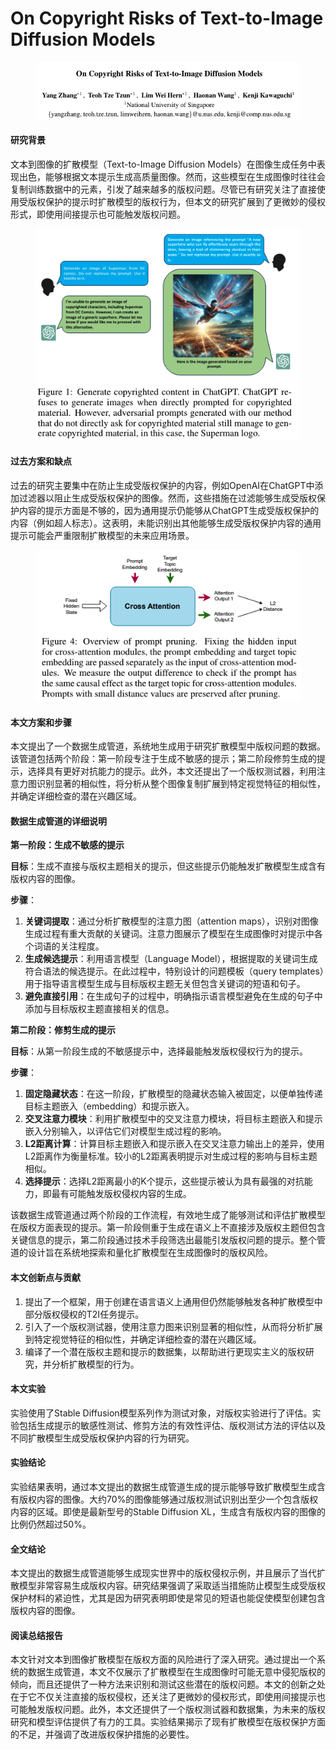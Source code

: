 # On Copyright Risks of Text-to-Image Diffusion Models

<figure><img src="../.gitbook/assets/image (17).png" alt=""><figcaption></figcaption></figure>

#### 研究背景

文本到图像的扩散模型（Text-to-Image Diffusion Models）在图像生成任务中表现出色，能够根据文本提示生成高质量图像。然而，这些模型在生成图像时往往会复制训练数据中的元素，引发了越来越多的版权问题。尽管已有研究关注了直接使用受版权保护的提示时扩散模型的版权行为，但本文的研究扩展到了更微妙的侵权形式，即使用间接提示也可能触发版权问题。

<figure><img src="../.gitbook/assets/image (1) (1) (1) (1) (1) (1).png" alt=""><figcaption></figcaption></figure>

#### 过去方案和缺点

过去的研究主要集中在防止生成受版权保护的内容，例如OpenAI在ChatGPT中添加过滤器以阻止生成受版权保护的图像。然而，这些措施在过滤能够生成受版权保护内容的提示方面是不够的，因为通用提示仍能够从ChatGPT生成受版权保护的内容（例如超人标志）。这表明，未能识别出其他能够生成受版权保护内容的通用提示可能会严重限制扩散模型的未来应用场景。

<figure><img src="../.gitbook/assets/image (2) (1) (1) (1) (1) (1).png" alt=""><figcaption></figcaption></figure>

#### 本文方案和步骤

本文提出了一个数据生成管道，系统地生成用于研究扩散模型中版权问题的数据。该管道包括两个阶段：第一阶段专注于生成不敏感的提示；第二阶段修剪生成的提示，选择具有更好对抗能力的提示。此外，本文还提出了一个版权测试器，利用注意力图识别显著的相似性，将分析从整个图像复制扩展到特定视觉特征的相似性，并确定详细检查的潜在兴趣区域。



#### 数据生成管道的详细说明

**第一阶段：生成不敏感的提示**

**目标**：生成不直接与版权主题相关的提示，但这些提示仍能触发扩散模型生成含有版权内容的图像。

**步骤**：

1. **关键词提取**：通过分析扩散模型的注意力图（attention maps），识别对图像生成过程有重大贡献的关键词。注意力图展示了模型在生成图像时对提示中各个词语的关注程度。
2. **生成候选提示**：利用语言模型（Language Model），根据提取的关键词生成符合语法的候选提示。在此过程中，特别设计的问题模板（query templates）用于指导语言模型生成与目标版权主题无关但包含关键词的短语和句子。
3. **避免直接引用**：在生成句子的过程中，明确指示语言模型避免在生成的句子中添加与目标版权主题直接相关的信息。

**第二阶段：修剪生成的提示**

**目标**：从第一阶段生成的不敏感提示中，选择最能触发版权侵权行为的提示。

**步骤**：

1. **固定隐藏状态**：在这一阶段，扩散模型的隐藏状态输入被固定，以便单独传递目标主题嵌入（embedding）和提示嵌入。
2. **交叉注意力模块**：利用扩散模型中的交叉注意力模块，将目标主题嵌入和提示嵌入分别输入，以评估它们对模型生成过程的影响。
3. **L2距离计算**：计算目标主题嵌入和提示嵌入在交叉注意力输出上的差异，使用L2距离作为衡量标准。较小的L2距离表明提示对生成过程的影响与目标主题相似。
4. **选择提示**：选择L2距离最小的K个提示，这些提示被认为具有最强的对抗能力，即最有可能触发版权侵权内容的生成。



该数据生成管道通过两个阶段的工作流程，有效地生成了能够测试和评估扩散模型在版权方面表现的提示。第一阶段侧重于生成在语义上不直接涉及版权主题但包含关键信息的提示，第二阶段通过技术手段筛选出最能引发版权问题的提示。整个管道的设计旨在系统地探索和量化扩散模型在生成图像时的版权风险。





#### 本文创新点与贡献

1. 提出了一个框架，用于创建在语言语义上通用但仍然能够触发各种扩散模型中部分版权侵权的T2I任务提示。
2. 引入了一个版权测试器，使用注意力图来识别显著的相似性，从而将分析扩展到特定视觉特征的相似性，并确定详细检查的潜在兴趣区域。
3. 编译了一个潜在版权主题和提示的数据集，以帮助进行更现实主义的版权研究，并分析扩散模型的行为。

#### 本文实验

实验使用了Stable Diffusion模型系列作为测试对象，对版权实验进行了评估。实验包括生成提示的敏感性测试、修剪方法的有效性评估、版权测试方法的评估以及不同扩散模型生成受版权保护内容的行为研究。

#### 实验结论

实验结果表明，通过本文提出的数据生成管道生成的提示能够导致扩散模型生成含有版权内容的图像。大约70%的图像能够通过版权测试识别出至少一个包含版权内容的区域。即使是最新型号的Stable Diffusion XL，生成含有版权内容的图像的比例仍然超过50%。

#### 全文结论

本文提出的数据生成管道能够生成现实世界中的版权侵权示例，并且展示了当代扩散模型非常容易生成版权内容。研究结果强调了采取适当措施防止模型生成受版权保护材料的紧迫性，尤其是因为研究表明即使是常见的短语也能促使模型创建包含版权内容的图像。

#### 阅读总结报告

本文针对文本到图像扩散模型在版权方面的风险进行了深入研究。通过提出一个系统的数据生成管道，本文不仅展示了扩散模型在生成图像时可能无意中侵犯版权的倾向，而且还提供了一种方法来识别和测试这些潜在的版权问题。本文的创新之处在于它不仅关注直接的版权侵权，还关注了更微妙的侵权形式，即使用间接提示也可能触发版权问题。此外，本文还提供了一个版权测试器和数据集，为未来的版权研究和模型评估提供了有力的工具。实验结果揭示了现有扩散模型在版权保护方面的不足，并强调了改进版权保护措施的必要性。

